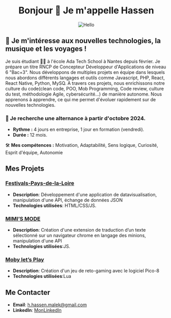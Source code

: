 <div align="center">
  
# Bonjour 👋 Je m'appelle Hassen
</div>
 
<div align="center">
  <img src="https://media.giphy.com/media/xT9IgzoKnwFNmISR8I/giphy.gif" alt="Hello" />
</div>

## 👀 Je m'intéresse aux nouvelles technologies, la musique et les voyages !

Je suis étudiant 👨‍🎓 à l'école Ada Tech School à Nantes depuis février. Je prépare un titre RNCP de Concepteur Développeur d'Applications de niveau 6 "Bac+3". Nous développons de multiples projets en équipe dans lesquels nous abordons différents langages et outils comme Javascript, PHP, React, React Native, Python, MySQ. À travers ces projets, nous enrichissons notre culture du code(clean code, POO, Mob Programming, Code review, culture du test, méthodologie Agile, cybersécurité...) de manière autonome. Nous apprenons à apprendre, ce qui me permet d'évoluer rapidement sur de nouvelles technologies.

### 💼 Je recherche une alternance à partir d'octobre 2024.
- **Rythme :** 4 jours en entreprise, 1 jour en formation (vendredi).
- **Durée :** 12 mois.

 🛠️ **Mes compétences :** Motivation, Adaptabilité, Sens logique, Curiosité, Esprit d'équipe, Autonomie
 ## Mes Projets

### [Festivals-Pays-de-la-Loire](https://github.com/HhassenMALEK/Festivals-Pays-de-la-Loire.git)
- **Description**: Développement d'une application de datavisualisation, manipulation
d'une API, échange de données JSON
- **Technologies utilisées**: HTML/CSS/JS.

### [MIMI’S MODE](https://github.com/HhassenMALEK/-Mimi-s-Mode.git)
- **Description**: Création d'une extension de traduction d’un texte sélectionné sur un
navigateur chrome en langage des minions, manipulation d'une API 
- **Technologies utilisées**:JS.

### [Moby let’s Play](https://github.com/HhassenMALEK/Moby-let-s-play.git)
- **Description**: Création d'un jeu de reto-gaming avec le logiciel Pico-8
- **Technologies utilisées**:Lua



## Me Contacter

- **Email**: h.hassen.malek@gmail.com
- **LinkedIn**: [MonLinkedIn](https://www.linkedin.com/in/hassenmalek/)

